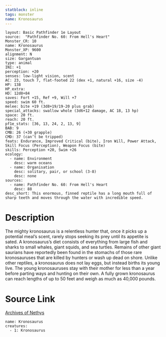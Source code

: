 ```yaml
---
statblock: inline
tags: monster
name: Kronosaurus
---
```

```statblock
layout: Basic Pathfinder 1e Layout
source:  "Pathfinder No. 60: From Hell's Heart"
Monster_CR: 10
name: Kronosaurus
Monster_XP: 9600
alignment: N
size: Gargantuan
type: animal
INI: +1
perception: +20
senses: low-light vision, scent
AC: 23, touch 7, flat-footed 22 (dex +1, natural +16, size -4)
HP: 138
HP_extra: 
HD: 12d8+84
saves: Fort +15, Ref +9, Will +7
speed: swim 60 ft.
melee: bite +19 (3d8+19/19-20 plus grab)
special_attacks: swallow whole (3d6+12 damage, AC 18, 13 hp)
space: 20 ft.
reach: 20 ft.
pf1e_stats: [36, 13, 24, 2, 13, 9]
BAB: 9
CMB: 26 (+30 grapple)
CMD: 37 (can’t be tripped)
feats: Endurance, Improved Critical (bite), Iron Will, Power Attack, Skill Focus (Perception), Weapon Focus (bite)
skills: Perception +20, Swim +26
ecology:
  - name: Environment
    desc: warm oceans
  - name: Organisation
    desc: solitary, pair, or school (3-8)
    desc: none
sources:
  - name: Pathfinder No. 60: From Hell's Heart
    desc: 88
desc_short: This enormous, finned reptile has a long mouth full of sharp teeth and moves through the water with incredible speed.
```
# Description
The mighty kronosaurus is a relentless hunter that, once it picks up a potential meal’s scent, rarely stops seeking its prey until its appetite is sated. A kronosaurus’s diet consists of everything from large fish and sharks to small whales, giant squids, and sea turtles. Remains of other giant saurians have reportedly been found in the stomachs of those rare kronosauruses that are killed by hunters or wash up dead on shore. Unlike other reptiles, a kronosaurus does not lay eggs, but instead births its young live. The young kronosauruses stay with their mother for less than a year before parting ways and hunting on their own. A fully grown kronosaurus can reach lengths of up to 50 feet and weigh as much as 40,000 pounds.
# Source Link
[Archives of Nethys](https://aonprd.com/MonsterDisplay.aspx?ItemName=Kronosaurus)
```encounter-table
name: Kronosaurus
creatures:
  - 1: Kronosaurus
```

